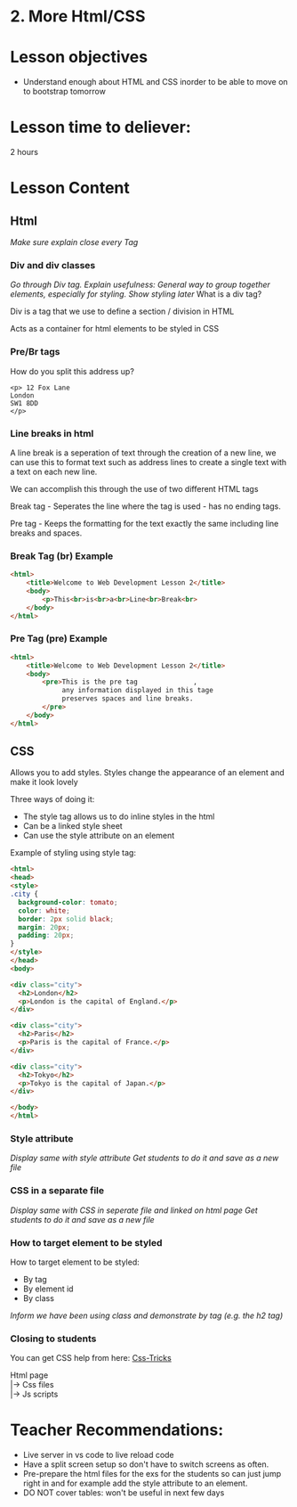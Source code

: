 # 2. More Html/CSS

# Lesson objectives
- Understand enough about HTML and CSS inorder to be able to move on to bootstrap tomorrow

# Lesson time to deliever:
2 hours

# Lesson Content

## Html 
_Make sure explain close every Tag_


### Div and div classes
_Go through Div tag. Explain usefulness: General way to group together elements, especially for styling. Show styling later_
What is a div tag?

Div is a tag that we use to define a section / division in HTML

Acts as a container for html elements to be styled in CSS


### Pre/Br tags
How do you split this address up?
```
<p> 12 Fox Lane
London
SW1 8DD
</p>
```

### Line breaks in html 

A line break is a seperation of text through the creation of a new line, we can use this to format text such as address lines to create a single text with a text on each new line.

We can accomplish this through the use of two different HTML tags

Break tag - Seperates the line where the tag is used - has no ending tags.

Pre tag - Keeps the formatting for the text exactly the same including line breaks and spaces.

### Break Tag (br) Example

```html
<html>
    <title>Welcome to Web Development Lesson 2</title>
    <body>
        <p>This<br>is<br>a<br>Line<br>Break<br>
    </body>
</html>
```

### Pre Tag (pre) Example

```html
<html>
    <title>Welcome to Web Development Lesson 2</title>
    <body>
        <pre>This is the pre tag              ,
             any information displayed in this tage
             preserves spaces and line breaks.
        </pre>
    </body>
</html>
```


## CSS
Allows you to add styles. Styles change the appearance of an element and make it look lovely

Three ways of doing it: 
 - The style tag allows us to do inline styles in the html
 - Can be a linked style sheet
 - Can use the style attribute on an element
 
Example of styling using style tag:
```html
<html>
<head>
<style>
.city {
  background-color: tomato;
  color: white;
  border: 2px solid black;
  margin: 20px;
  padding: 20px;
}
</style>
</head>
<body>

<div class="city">
  <h2>London</h2>
  <p>London is the capital of England.</p>
</div>

<div class="city">
  <h2>Paris</h2>
  <p>Paris is the capital of France.</p>
</div>

<div class="city">
  <h2>Tokyo</h2>
  <p>Tokyo is the capital of Japan.</p>
</div>

</body>
</html>
```

### Style attribute
_Display same with style attribute_ 
_Get students to do it and save as a new file_

### CSS in a separate file
_Display same with CSS in seperate file and linked on html page_
_Get students to do it and save as a new file_

### How to target element to be styled
How to target element to be styled:
- By tag
- By element id
- By class

_Inform we have been using class and demonstrate by tag (e.g. the h2 tag)_

### Closing to students
You can get CSS help from here:
[Css-Tricks](https://css-tricks.com/)


Html page  
|-> Css files  
|-> Js scripts  






# Teacher Recommendations:
- Live server in vs code to live reload code
- Have a split screen setup so don't have to switch screens as often.
- Pre-prepare the html files for the exs for the students so can just jump right in and for example add the style attribute to an element.
- DO NOT cover tables: won't be useful in next few days
